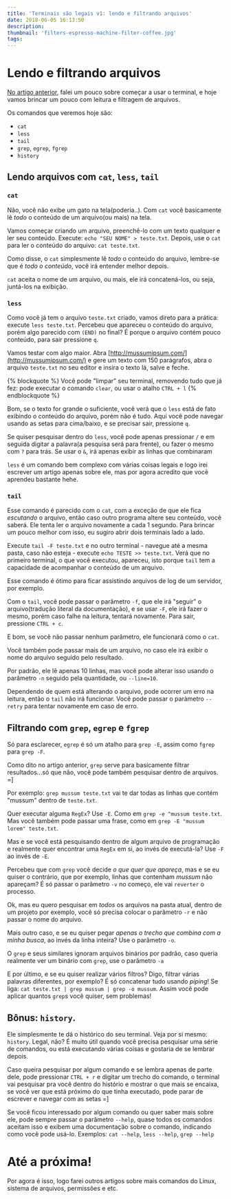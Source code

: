 ```yaml
---
title: 'Terminais são legais v1: lendo e filtrando arquivos'
date: 2018-06-05 16:13:50
description:
thumbnail: 'filters-espresso-machine-filter-coffee.jpg'
tags:
---
```



# Lendo e filtrando arquivos

[No artigo anterior](https://hernands.com/terminais-sao-legais-como-comecar-a-usar/), falei um pouco sobre começar a usar o terminal, e hoje vamos brincar um pouco com leitura e filtragem de arquivos.

Os comandos que veremos hoje são:

- `cat`
- `less`
- `tail`
- `grep`, `egrep`, `fgrep`
- `history`

## Lendo arquivos com `cat`, `less`, `tail`

### `cat`

Não, você não exibe um gato na tela(poderia..). Com `cat` você basicamente lê *todo* o conteúdo de um arquivo(ou mais) na tela.

Vamos começar criando um arquivo, preenchê-lo com um texto qualquer e ler seu conteúdo. Execute: `echo "SEU NOME" > teste.txt`. Depois, use o `cat` para ler o conteúdo do arquivo: `cat teste.txt`.

Como disse, o `cat` simplesmente lê *todo* o conteúdo do arquivo, lembre-se que é *todo o conteúdo*, você irá entender melhor depois.

`cat` aceita o nome de um arquivo, ou mais, ele irá concatená-los, ou seja, juntá-los na exibição.

### `less`

Como você já tem o arquivo `teste.txt` criado, vamos direto para a prática: execute `less teste.txt`. Percebeu que apareceu o conteúdo do arquivo, porém algo parecido com `(END)` no final? É porque o arquivo contém pouco conteúdo, para sair pressione `q`.

Vamos testar com algo maior. Abra [http://mussumipsum.com/](http://mussumipsum.com/) e gere um texto com 150 parágrafos, abra o arquivo `teste.txt` no seu editor e insira o texto lá, salve e feche.

{% blockquote %}
Você pode "limpar" seu terminal, removendo tudo que já fez: pode executar o comando `clear`, ou usar o atalho `CTRL + l`
{% endblockquote %}

Bom, se o texto for grande o suficiente, você verá que o `less` está de fato exibindo o conteúdo do arquivo, porém não é tudo. Aqui você pode navegar usando as setas para cima/baixo, e se precisar sair, pressione `q`.

Se quiser pesquisar dentro do `less`, você pode apenas pressionar `/` e em seguida digitar a palavra(a pesquisa será para frente), ou fazer o mesmo com `?` para trás. Se usar o `&`, irá apenas exibir as linhas que combinaram

`less` é um comando bem complexo com várias coisas legais e logo irei escrever um artigo apenas sobre ele, mas por agora acredito que você aprendeu bastante hehe.

### `tail`

Esse comando é parecido com o `cat`, com a exceção de que ele fica *escutando* o arquivo, então caso outro programa altere seu conteúdo, você saberá. Ele tenta ler o arquivo novamente a cada 1 segundo. Para brincar um pouco melhor com isso, eu sugiro abrir dois terminais lado a lado.

Execute `tail -F teste.txt` e no outro terminal - navegue até a mesma pasta, caso não esteja - execute `echo TESTE >> teste.txt`. Verá que no primeiro terminal, o que você executou, apareceu, isto porque `tail` tem a capacidade de acompanhar o conteúdo de um arquivo.

Esse comando é ótimo para ficar assistindo arquivos de log de um servidor, por exemplo.

Com o `tail`, você pode passar o parâmetro `-f`, que ele irá "seguir" o arquivo(tradução literal da documentação), e se usar `-F`, ele irá fazer o mesmo, porém caso falhe na leitura, tentará novamente. Para sair, pressione `CTRL + c`.

E bom, se você não passar nenhum parâmetro, ele funcionará como o `cat`.

Você também pode passar mais de um arquivo, no caso ele irá exibir o nome do arquivo seguido pelo resultado.

Por padrão, ele lê apenas 10 linhas, mas você pode alterar isso usando o parâmetro `-n` seguido pela quantidade, ou `--line=10`.

Dependendo de quem está alterando o arquivo, pode ocorrer um erro na leitura, então o `tail` não irá funcionar. Você pode passar o paràmetro `--retry` para tentar novamente em caso de erro.

## Filtrando com `grep`, `egrep` e `fgrep`

Só para esclarecer, `egrep` é só um atalho para `grep -E`, assim como `fgrep` para `grep -F`.

Como dito no artigo anterior, `grep` serve para basicamente filtrar resultados...só que não, você pode também pesquisar dentro de arquivos. =]

Por exemplo: `grep mussum teste.txt` vai te dar todas as linhas que contém "mussum" dentro de `teste.txt`.

Quer executar alguma `RegEx`? Use `-E`. Como em `grep -e ^mussum teste.txt`. Mas você também pode passar uma frase, como em `grep -E "mussum lorem" teste.txt`.

Mas e se você está pesquisando dentro de algum arquivo de programação e realmente quer encontrar uma `RegEx` em si, ao invés de executá-la? Use `-F` ao invés de `-E`.

Percebeu que com `grep` você decide *o que quer que apareça*, mas e se eu quiser o contrário, que por exemplo, linhas que contenham *mussum* não apareçam? É só passar o parâmetro `-v` no começo, ele vai `reverter` o processo.

Ok, mas eu quero pesquisar em *todos* os arquivos na pasta atual, dentro de um projeto por exemplo, você só precisa colocar o parâmetro `-r` e não passar o nome do arquivo.

Mais outro caso, e se eu quiser pegar *apenas o trecho que combina com a minha busca*, ao invés da linha inteira? Use o parâmetro `-o`.

O `grep` e seus similares ignoram arquivos binários por padrão, caso queria realmente ver um binário com `grep`, use o parâmetro `-a`

E por último, e se eu quiser realizar vários filtros? Digo, filtrar várias palavras diferentes, por exemplo? É só concatenar tudo usando _piping_! Se liga: `cat teste.txt | grep mussum | grep -o mussum`. Assim você pode aplicar quantos `grep`s você quiser, sem problemas!

## Bônus: `history`.

Ele simplesmente te dá o histórico do seu terminal. Veja por si mesmo: `history`. Legal, não? É muito útil quando você precisa pesquisar uma série de comandos, ou está executando várias coisas e gostaria de se lembrar depois.

Caso queira pesquisar por algum comando e se lembra apenas de parte dele, pode pressionar `CTRL + r` e digitar um trecho do comando, o terminal vai pesquisar pra você dentro do histório e mostrar o que mais se encaixa, se você ver que está próximo do que tinha executado, pode parar de escrever e navegar com as setas =]

Se você ficou interessado por algum comando ou quer saber mais sobre ele, pode sempre passar o parâmetro `--help`, quase todos os comandos aceitam isso e exibem uma documentação sobre o comando, indicando como você pode usá-lo. Exemplos: `cat --help`, `less --help`, `grep --help`

# Até a próxima!

Por agora é isso, logo farei outros artigos sobre mais comandos do Linux, sistema de arquivos, permissões e etc.
